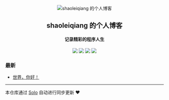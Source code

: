 <p align="center"><img alt="shaoleiqiang 的个人博客" src="https://static.b3log.org/images/brand/solo-32.png"></p><h2 align="center">
shaoleiqiang 的个人博客
</h2>

<h4 align="center">记录精彩的程序人生</h4>
<p align="center"><a title="shaoleiqiang 的个人博客" target="_blank" href="https://github.com/shaoleiqiang/solo-blog"><img src="https://img.shields.io/github/last-commit/shaoleiqiang/solo-blog.svg?style=flat-square&color=FF9900"></a>
<a title="GitHub repo size in bytes" target="_blank" href="https://github.com/shaoleiqiang/solo-blog"><img src="https://img.shields.io/github/repo-size/shaoleiqiang/solo-blog.svg?style=flat-square"></a>
<a title="Solo Version" target="_blank" href="https://github.com/b3log/solo/releases"><img src="https://img.shields.io/badge/solo-3.6.5-f1e05a.svg?style=flat-square&color=blueviolet"></a>
<a title="Hits" target="_blank" href="https://github.com/b3log/hits"><img src="https://hits.b3log.org/shaoleiqiang/solo-blog.svg"></a></p>

### 最新

* [世界，你好！](http://solo.leiqiang.site/hello-solo)



---

本仓库通过 [Solo](https://github.com/b3log/solo) 自动进行同步更新 ❤️ 